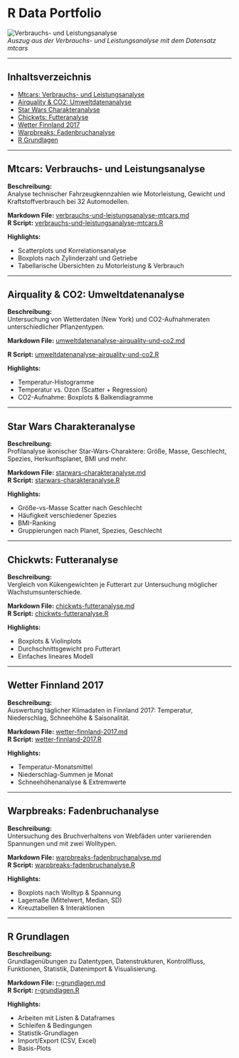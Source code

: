 # R Data Portfolio

![Verbrauchs- und Leistungsanalyse](paarweise-zusammenhaenge-mpg_hp_wt_qsec.png)  
*Auszug aus der Verbrauchs- und Leistungsanalyse mit dem Datensatz mtcars*

---

## Inhaltsverzeichnis
- [Mtcars: Verbrauchs- und Leistungsanalyse](#mtcars-verbrauchs--und-leistungsanalyse)
- [Airquality & CO2: Umweltdatenanalyse](#airquality--co2-umweltdatenanalyse)
- [Star Wars Charakteranalyse](#star-wars-charakteranalyse)
- [Chickwts: Futteranalyse](#chickwts-futteranalyse)
- [Wetter Finnland 2017](#wetter-finnland-2017)
- [Warpbreaks: Fadenbruchanalyse](#warpbreaks-fadenbruchanalyse)
- [R Grundlagen](#r-grundlagen)

---

## Mtcars: Verbrauchs- und Leistungsanalyse
**Beschreibung:**  
Analyse technischer Fahrzeugkennzahlen wie Motorleistung, Gewicht und Kraftstoffverbrauch bei 32 Automodellen.

**Markdown File:** [verbrauchs-und-leistungsanalyse-mtcars.md](verbrauchs-und-leistungsanalyse-mtcars.md)  
**R Script:** [verbrauchs-und-leistungsanalyse-mtcars.R](verbrauchs-und-leistungsanalyse-mtcars.R)

**Highlights:**
- Scatterplots und Korrelationsanalyse
- Boxplots nach Zylinderzahl und Getriebe
- Tabellarische Übersichten zu Motorleistung & Verbrauch

---

## Airquality & CO2: Umweltdatenanalyse
**Beschreibung:**  
Untersuchung von Wetterdaten (New York) und CO2-Aufnahmeraten unterschiedlicher Pflanzentypen.

**Markdown File:** [umweltdatenanalyse-airquality-und-co2.md](umweltdatenanalyse-airquality-und-co2.md)

**R Script:** [umweltdatenanalyse-airquality-und-co2.R](umweltdatenanalyse-airquality-und-co2.R)

**Highlights:**
- Temperatur-Histogramme
- Temperatur vs. Ozon (Scatter + Regression)
- CO2-Aufnahme: Boxplots & Balkendiagramme

---

## Star Wars Charakteranalyse
**Beschreibung:**  
Profilanalyse ikonischer Star-Wars-Charaktere: Größe, Masse, Geschlecht, Spezies, Herkunftsplanet, BMI und mehr.

**Markdown File:** [starwars-charakteranalyse.md](starwars-charakteranalyse.md)  
**R Script:** [starwars-charakteranalyse.R](starwars-charakteranalyse.R)

**Highlights:**
- Größe-vs-Masse Scatter nach Geschlecht
- Häufigkeit verschiedener Spezies
- BMI-Ranking
- Gruppierungen nach Planet, Spezies, Geschlecht

---

## Chickwts: Futteranalyse
**Beschreibung:**  
Vergleich von Kükengewichten je Futterart zur Untersuchung möglicher Wachstumsunterschiede.

**Markdown File:** [chickwts-futteranalyse.md](chickwts-futteranalyse.md)  
**R Script:** [chickwts-futteranalyse.R](chickwts-futteranalyse.R)

**Highlights:**
- Boxplots & Violinplots
- Durchschnittsgewicht pro Futterart
- Einfaches lineares Modell

---

## Wetter Finnland 2017
**Beschreibung:**  
Auswertung täglicher Klimadaten in Finnland 2017: Temperatur, Niederschlag, Schneehöhe & Saisonalität.

**Markdown File:** [wetter-finnland-2017.md](wetter-finnland-2017.md)  
**R Script:** [wetter-finnland-2017.R](wetter-finnland-2017.R)

**Highlights:**
- Temperatur-Monatsmittel
- Niederschlag-Summen je Monat
- Schneehöhenanalyse & Extremwerte

---

## Warpbreaks: Fadenbruchanalyse
**Beschreibung:**  
Untersuchung des Bruchverhaltens von Webfäden unter variierenden Spannungen und mit zwei Wolltypen.

**Markdown File:** [warpbreaks-fadenbruchanalyse.md](warpbreaks-fadenbruchanalyse.md)  
**R Script:** [warpbreaks-fadenbruchanalyse.R](warpbreaks-fadenbruchanalyse.R)

**Highlights:**
- Boxplots nach Wolltyp & Spannung
- Lagemaße (Mittelwert, Median, SD)
- Kreuztabellen & Interaktionen

---

## R Grundlagen 
**Beschreibung:**  
Grundlagenübungen zu Datentypen, Datenstrukturen, Kontrollfluss, Funktionen, Statistik, Datenimport & Visualisierung.

**Markdown File:** [r-grundlagen.md](r-grundlagen.md)  
**R Script:** [r-grundlagen.R](r-grundlagen.R)

**Highlights:**
- Arbeiten mit Listen & Dataframes
- Schleifen & Bedingungen
- Statistik-Grundlagen
- Import/Export (CSV, Excel)
- Basis-Plots
